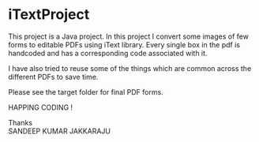 # iTextProject

This project is a Java project. 
In this project I convert some images of few forms to editable PDFs using iText library.
Every single box in the pdf is handcoded and has a corresponding code associated with it.

I have also tried to reuse some of the things which are common across the different PDFs to save time. 

Please see the target folder for final PDF forms. </br>

HAPPING CODING ! </br>

Thanks </br>
SANDEEP KUMAR JAKKARAJU
